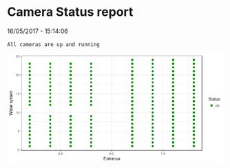 Camera Status report
================
16/05/2017 - 15:14:06

    All cameras are up and running

![](camreport_files/figure-markdown_github/unnamed-chunk-2-1.png)
